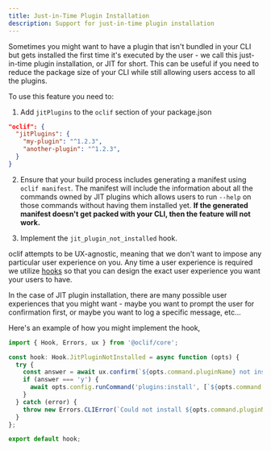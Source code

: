 ```yaml
---
title: Just-in-Time Plugin Installation
description: Support for just-in-time plugin installation
---
```


Sometimes you might want to have a plugin that isn't bundled in your CLI but gets installed the first time it's executed by the user - we call this just-in-time plugin installation, or JIT for short. This can be useful if you need to reduce the package size of your CLI while still allowing users access to all the plugins.

To use this feature you need to:

1. Add `jitPlugins` to the `oclif` section of your package.json

```json
"oclif": {
  "jitPlugins": {
    "my-plugin": "^1.2.3",
    "another-plugin": "^1.2.3",
  }
}
```

2. Ensure that your build process includes generating a manifest using `oclif manifest`. The manifest will include the information about all the commands owned by JIT plugins which allows users to run `--help` on those commands without having them installed yet. **If the generated manifest doesn't get packed with your CLI, then the feature will not work.**

3. Implement the `jit_plugin_not_installed` hook.

oclif attempts to be UX-agnostic, meaning that we don't want to impose any particular user experience on you. Any time a user experience is required we utilize [hooks](./hooks.md) so that you can design the exact user experience you want your users to have.

In the case of JIT plugin installation, there are many possible user experiences that you might want - maybe you want to prompt the user for confirmation first, or maybe you want to log a specific message, etc...

Here's an example of how you might implement the hook,

```typescript
import { Hook, Errors, ux } from '@oclif/core';

const hook: Hook.JitPluginNotInstalled = async function (opts) {
  try {
    const answer = await ux.confirm(`${opts.command.pluginName} not installed. Would you like to install?`)
    if (answer === 'y') {
      await opts.config.runCommand('plugins:install', [`${opts.command.pluginName}@${opts.pluginVersion}`]);
    }
  } catch (error) {
    throw new Errors.CLIError(`Could not install ${opts.command.pluginName}`, 'JitPluginInstallError');
  }
};

export default hook;

```
